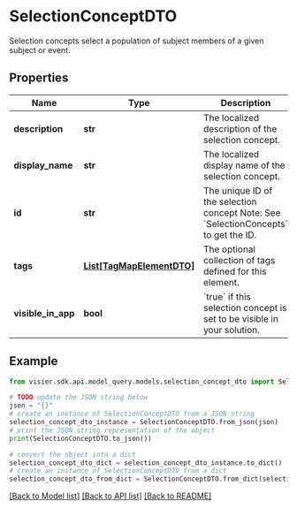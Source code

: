 # SelectionConceptDTO

Selection concepts select a population of subject members of a given subject or event.

## Properties

Name | Type | Description | Notes
------------ | ------------- | ------------- | -------------
**description** | **str** | The localized description of the selection concept. | [optional] 
**display_name** | **str** | The localized display name of the selection concept. | [optional] 
**id** | **str** | The unique ID of the selection concept  Note: See &#x60;SelectionConcepts&#x60; to get the ID. | [optional] 
**tags** | [**List[TagMapElementDTO]**](TagMapElementDTO.md) | The optional collection of tags defined for this element. | [optional] 
**visible_in_app** | **bool** | &#x60;true&#x60; if this selection concept is set to be visible in your solution. | [optional] 

## Example

```python
from visier.sdk.api.model_query.models.selection_concept_dto import SelectionConceptDTO

# TODO update the JSON string below
json = "{}"
# create an instance of SelectionConceptDTO from a JSON string
selection_concept_dto_instance = SelectionConceptDTO.from_json(json)
# print the JSON string representation of the object
print(SelectionConceptDTO.to_json())

# convert the object into a dict
selection_concept_dto_dict = selection_concept_dto_instance.to_dict()
# create an instance of SelectionConceptDTO from a dict
selection_concept_dto_from_dict = SelectionConceptDTO.from_dict(selection_concept_dto_dict)
```
[[Back to Model list]](../README.md#documentation-for-models) [[Back to API list]](../README.md#documentation-for-api-endpoints) [[Back to README]](../README.md)


